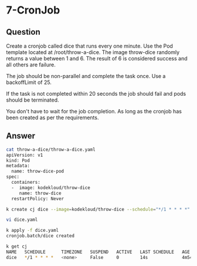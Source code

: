 # 7-CronJob

## Question

Create a cronjob called dice that runs every one minute.
Use the Pod template located at /root/throw-a-dice.
The image throw-dice randomly returns a value between 1 and 6.
The result of 6 is considered success and all others are failure.

The job should be non-parallel and complete the task once. Use a backoffLimit of 25.

If the task is not completed within 20 seconds the job should fail and pods should be terminated.

You don't have to wait for the job completion.
As long as the cronjob has been created as per the requirements.

## Answer

```bash
cat throw-a-dice/throw-a-dice.yaml 
apiVersion: v1
kind: Pod
metadata:
  name: throw-dice-pod
spec:
  containers:
  -  image: kodekloud/throw-dice
     name: throw-dice
  restartPolicy: Never

k create cj dice --image=kodekloud/throw-dice --schedule="*/1 * * * *" --dry-run=client -o yaml > dice.yaml

vi dice.yaml 

k apply -f dice.yaml 
cronjob.batch/dice created

k get cj
NAME   SCHEDULE      TIMEZONE   SUSPEND   ACTIVE   LAST SCHEDULE   AGE
dice   */1 * * * *   <none>     False     0        14s             4m54s
```
